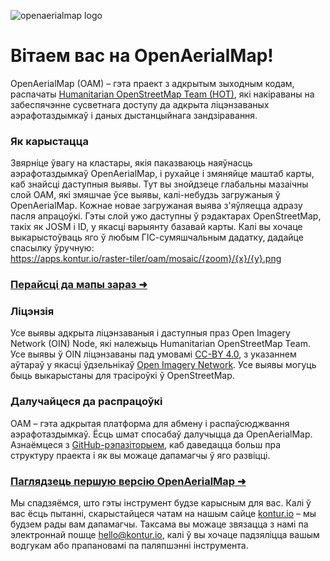 ![openaerialmap logo](https://openaerialmap.org/assets/graphics/meta/oam-logo-h-pos.svg)

# Вітаем вас на OpenAerialMap!

OpenAerialMap (OAM) – гэта праект з адкрытым зыходным кодам, распачаты [Humanitarian OpenStreetMap Team (HOT)](https://www.hotosm.org/), які накіраваны на забеспячэнне сусветнага доступу да адкрыта ліцэнзаваных аэрафотаздымкаў і даных дыстанцыйнага зандзіравання.

### Як карыстацца

Звярніце ўвагу на кластары, якія паказваюць наяўнасць аэрафотаздымкаў OpenAerialMap, і рухайце і змяняйце маштаб карты, каб знайсці даступныя выявы. Тут вы знойдзеце глабальны мазаічны слой OAM, які змяшчае ўсе выявы, калі-небудзь загружаныя ў OpenAerialMap. Кожнае новае загружаная выява з'яўляецца адразу пасля апрацоўкі. Гэты слой ужо даступны ў рэдактарах OpenStreetMap, такіх як JOSM і ID, у якасці варыянту базавай карты. Калі вы хочаце выкарыстоўваць яго ў любым ГІС-сумяшчальным дадатку, дадайце спасылку ўручную:  
https://apps.kontur.io/raster-tiler/oam/mosaic/{zoom}/{x}/{y}.png

### [Перайсці да мапы зараз ➜](/ "map")

### Ліцэнзія

Усе выявы адкрыта ліцэнзаваныя і даступныя праз Open Imagery Network (OIN) Node, які належыць Humanitarian OpenStreetMap Team. Усе выявы ў OIN ліцэнзаваны пад умовамі [CC-BY 4.0](https://creativecommons.org/licenses/by/4.0/), з указаннем аўтараў у якасці ўдзельнікаў [Open Imagery Network](https://openimagerynetwork.github.io/). Усе выявы могуць быць выкарыстаны для трасіроўкі ў OpenStreetMap.

### Далучайцеся да распрацоўкі

OAM – гэта адкрытая платформа для абмену і распаўсюджвання аэрафотаздымкаў. Ёсць шмат спосабаў далучыцца да OpenAerialMap.  
Азнаёмцеся з [GitHub-рэпазіторыем](https://github.com/hotosm/OpenAerialMap), каб даведацца больш пра структуру праекта і як вы можаце дапамагчы ў яго развіцці.

### [Паглядзець першую версію OpenAerialMap ➜](https://map.openaerialmap.org/)

Мы спадзяёмся, што гэты інструмент будзе карысным для вас. Калі ў вас ёсць пытанні, скарыстайцеся чатам на нашым сайце [kontur.io](https://www.kontur.io/) – мы будзем рады вам дапамагчы. Таксама вы можаце звязацца з намі па электроннай пошце [hello@kontur.io](mailto:hello@kontur.io), калі ў вы хочаце падзяліцца вашым водгукам або прапановамі па паляпшэнні інструмента.